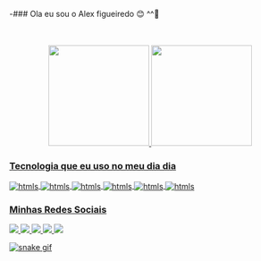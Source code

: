 -### Ola eu sou o Alex figueiredo 😊 ^^👋 



<a href="https://github.com/A-W806">
  
  <div style="display: inline_block"><br>





<div> <style="display: inline_"><br/>

  <div align="center">
<a href="https://github.com/A-W806">
<img height="180em" src="https://github-readme-stats.vercel.app/api?username=A-W806&show_icons=true&theme=dracula&include_all_commits">
<img height="180em" src="https://github-readme-stats.vercel.app/api/top-langs/?username=A-W806&layout=compact&langs_count=7&theme=dra">
</div>
    
### Tecnologia que eu uso no meu dia dia
    
<img align= "center" alt="htmls" src="https://img.shields.io/badge/HTML5-E34F26?style=for-the-badge&logo=html5&logoColor=white" >
<img align= "center" alt="htmls" src="https://img.shields.io/badge/C%23-239120?style=for-the-badge&logo=c-sharp&logoColor=white" >
<img align= "center" alt="htmls" src="https://img.shields.io/badge/Python-3776AB?style=for-the-badge&logo=python&logoColor=white" >
<img align= "center" alt="htmls" src="https://img.shields.io/badge/C-00599C?style=for-the-badge&logo=c&logoColor=white">
<img align= "center" alt="htmls" src="https://img.shields.io/badge/C%2B%2B-00599C?style=for-the-badge&logo=c%2B%2B&logoColor=white">     
<img align= "center" alt="htmls" src="https://img.shields.io/badge/Java-ED8B00?style=for-the-badge&logo=java&logoColor=white">     
      
### Minhas Redes Sociais
<div>
  
<a href="figueiredo_alex" target="_blank"><img src="https://img.shields.io/badge/-Instagram-%23E4405F?style=for-the-badge&logo">
<a href="https://www.facebook.com/me/" target="_blank"><img src="https://img.shields.io/badge/Facebook-1877F2?style=for-the-badge&logo=facebook&logoColor=white">
<a href="alexwilhian3@gmail.com"><img src="https://img.shields.io/badge/-Gmail-%23333?style=for-the-badge&logo=gmail&logoCo">
<a href="/alex-f-4894a9241" target="_blank"><img src="https://img.shields.io/badge/-LinkedIn-%230077B5?style=for-the-badge&logo">
<a href="/https://wa.me/qr/ALY43U26OJBOF1" target="_blank"><img src="https://img.shields.io/badge/WhatsApp-25D366?style=for-the-badge&logo=whatsapp&logoColor=white">


![snake gif](https://github.com/A-W806/AW806/blob/output/github-contribution-grid-snake.svg)
